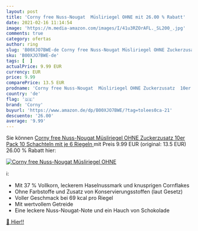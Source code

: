 ```yaml
---
layout: post
title: 'Corny free Nuss-Nougat  Müsliriegel OHNE mit 26.00 % Rabatt'
date: 2021-02-16 11:14:54
image: 'https://m.media-amazon.com/images/I/41u3RZOrAFL._SL200_.jpg'
comments: true
category: ofertas
author: ring
slug: 'B00XJO7BWE-de Corny free Nuss-Nougat Müsliriegel OHNE Zuckerzusatz 10er...'
sku: 'B00XJO7BWE-de'
tags: [  ]
actualPrice: 9.99 EUR
currency: EUR
price: 9.99
comparePrice: 13.5 EUR
prodname: 'Corny free Nuss-Nougat  Müsliriegel OHNE Zuckerzusatz  10er Pack  10 Schachteln mit je 6 Riegeln '
country: 'de'
flag: '🇩🇪'
brand: 'Corny'
buyurl: 'https://www.amazon.de/dp/B00XJO7BWE/?tag=tolees0ca-21'
descuento: '26.00'
average: '9.99'
---
```


Sie können [Corny free Nuss-Nougat  Müsliriegel OHNE Zuckerzusatz  10er Pack  10 Schachteln mit je 6 Riegeln ](https://www.amazon.de/dp/B00XJO7BWE/?tag=tolees0ca-21) mit Preis 9.99 EUR (original: 13.5 EUR) 26.00 % Rabatt hier:

[![Corny free Nuss-Nougat  Müsliriegel OHNE](https://m.media-amazon.com/images/I/41u3RZOrAFL._SL200_.jpg)](https://www.amazon.de/dp/B00XJO7BWE/?tag=tolees0ca-21)

ℹ️:

- Mit 37 % Vollkorn, leckerem Haselnussmark und knusprigen Cornflakes
- Ohne Farbstoffe und Zusatz von Konservierungsstoffen (laut Gesetz)
- Voller Geschmack bei 69 kcal pro Riegel
- Mit wertvollem Getreide
- Eine leckere Nuss-Nougat-Note und ein Hauch von Schokolade

[🛒 Hier!!](https://www.amazon.de/dp/B00XJO7BWE/?tag=tolees0ca-21)
